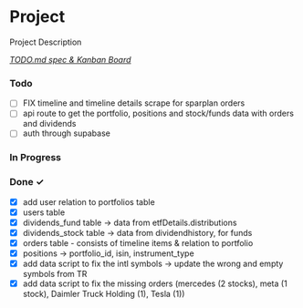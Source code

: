 # Project

Project Description

<em>[TODO.md spec & Kanban Board](https://bit.ly/3fCwKfM)</em>

### Todo

- [ ] FIX timeline and timeline details scrape for sparplan orders
- [ ] api route to get the portfolio, positions and stock/funds data with orders and dividends
- [ ] auth through supabase

### In Progress


### Done ✓

- [x] add user relation to portfolios table
- [x] users table
- [x] dividends_fund table -> data from etfDetails.distributions
- [x] dividends_stock table -> data from dividendhistory, for funds
- [x] orders table - consists of timeline items & relation to portfolio
- [x] positions -> portfolio_id, isin, instrument_type
- [x] add data script to fix the intl symbols -> update the wrong and empty symbols from TR
- [x] add data script to fix the missing orders (mercedes (2 stocks), meta (1 stock), Daimler Truck Holding (1), Tesla (1))
